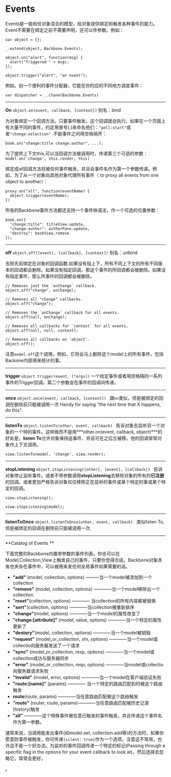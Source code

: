 # Events
Events是一能和任对象混合的模型，给对象提供绑定和触发各种事件的能力。Event不需要在绑定之前不需要声明，还可以传参数。例如：
```
var object = {};

_.extend(object, Backbone.Events);

object.on("alert", function(msg) {
  alert("Triggered " + msg);
});

object.trigger("alert", "an event");
```
例如，创一个便利的事件分配器，它能在你的应的不同地方调度事件：  
```
var dispatcher = _.clone(Backbone.Events)
```   
-------------------------   

**On** ```object.on(event, callback, [context])``` 别名：bind

为对象绑定一个回调方法。只要事件触发，这个回调就会执行。如果在一个页面上有大量不同的事件，约定用冒号(:)来命名他们：```"poll:start"```或者```"change:selection"``` .不能事件之间用空格隔开：   

```book.on("change:title change:author", ...);```

为了提供上下文this,可以当回调方法被调用时，传递第三个可选的参数：```model.on('change', this.render, this)```

绑定成all回调方法将被任何事件触发，并且会事件名作为第一个参数传递。例如，为了从一个对象向其他对象代理所有事件（ to proxy all events from one object to another）：
```
proxy.on("all", function(eventName) {
  object.trigger(eventName);
})
```

所有的Backbone事件方法都还支持一个事件映语法，作一个可选的位置参数：
```
book.on({
  "change:title": titleView.update,
  "change:author": authorPane.update,
  "destroy": bookView.remove
});
```   
----------------------   

**off**  ```object.off([event], [callback], [context])``` 别名：unbind

去除先前绑定在对象的回调函数.如果没有指上下，所有不同上下文的所有不同版本的回调都会删除。如果没有指定回调，那这个事件的所回调都会被删除。如果没有指定事件，那么所事件的回调都会被删除。
```
// Removes just the `onChange` callback.
object.off("change", onChange);

// Removes all "change" callbacks.
object.off("change");

// Removes the `onChange` callback for all events.
object.off(null, onChange);

// Removes all callbacks for `context` for all events.
object.off(null, null, context);

// Removes all callbacks on `object`.
object.off();
```
注意```model.off```这个调用。例如，它将会马上删除这个model上的所有事件，包括Backone内部用来统计的事。

----------------------------- 

**trigger**  ```object.trigger(event, [*args])```
一个给定事件或者用空格隔的一系列事件的Trigger回调。第二个参数会在事件的回调间传递。

-----------------------

**once**   ```object.once(event, callback, [context]) ```
跟```on```类似，但是被绑定的回调在删除前只能被调用一次
Handy for saying "the next time that X happens, do this".

--------------------

**listenTo** ```object.listenTo(other, event, callback) ```
告诉对象去监听另一个对象的一个特的事件。这样做而不是用***other.on(event, callback, object)***的好处是，**listen To**允许对象保持追事件，并且可在之后立被移。他的回调常常对象作上下文调用。
```
view.listenTo(model, 'change', view.render);
```

--------------------

**stopListening**  ```object.stopListening([other], [event], [callback]) ```
告诉对象停止监听事件。或者不带参数调用**stopListening**去移除对象的所有的**已注册**的回调。或者更加严格告诉对象仅仅移除正在监听的事件或某个特定的事或某个特定的回调。

```
view.stopListening();

view.stopListening(model);
```

-----------------

**listenToOnce** ```object.listenToOnce(other, event, callback) ```
类似listen To,但是被绑定的回调在删除前只能被调用一次.

-------------------

**Catalog of Events **

下面完整的Backbone内置带参数的事件列表。你也可以在Model,Collection,View上触发自己的事件，只要你觉得合适。Backbone对象本省也夹杂在事件中，可以被用来发任何全局事件如果需要的话。

- **"add"** (model, collection, options) ———当一个model被添加到一个collection
- **"remove"** (model, collection, options) ————当一个model移除出一个collection
- **"reset"**(collection, options) ———— 当collection的所有内容都被替换
- **"sort"**(collection, options) ————当collection被重新排序
- **"change"**(model, options) ————当一个model的属性改变了
- **"change:[attribute]"** (model, value, options) ————当一个特定的属性更新了
- **"destory"**(model, collection, options) ————当一个model被销毁
- **"request"** (model_or_collection, xhr, options) ————当一个model或collectio向服务器发送了一个请求
- **"sync"** (model_or_collection, resp, options) ————当一个model或collection成功与服务器同步
- **"error"** (model_or_collection, resp, options) ————当model或collectio向服务器请求失败
- **"invalid"** (model, error, options) ————当一个model在客户端验证失败
- **"route:[name]"** (params) ———— 当一个特定的路由匹配到时被这个路由触发
- **route**(route, params) ————当任意路由匹配被这个路由触发
- **"route"** (router, route, params)————当任意路由匹配被历史记录(history)触发
- **"all"** ————这个特殊事件被任意已触发的事件触发，并且传递这个事件名作为第一参数。


通常来说，当调用能发出事件(如model.set, collection.add等)的方法时，如果你愿意防事件被触发，你可传递```{silent: true}```作为一个选项。注意这不常用，也许这不是一个好办法。为监听的事件回调传递一个特定的标记(Passing through a specific flag in the options for your event callback to look at)，然后选择去忽略它，常常会更好。
























。



